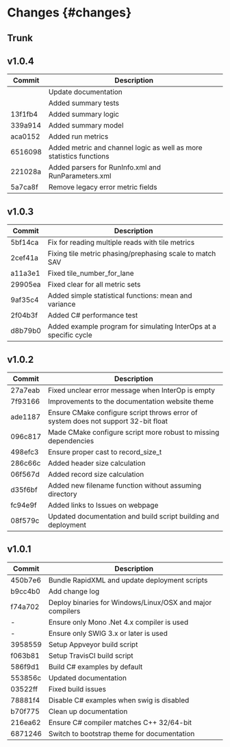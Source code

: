 # Changes                                               {#changes}


## Trunk



## v1.0.4

Commit  | Description
------- | -----------
        | Update documentation
        | Added summary tests
13f1fb4 | Added summary logic
339a914 | Added summary model
aca0152 | Added run metrics
6516098 | Added metric and channel logic as well as more statistics functions
221028a | Added parsers for RunInfo.xml and RunParameters.xml
5a7ca8f | Remove legacy error metric fields

## v1.0.3

Commit  | Description
------- | -----------
5bf14ca | Fix for reading multiple reads with tile metrics
2cef41a | Fixing tile metric phasing/prephasing scale to match SAV
a11a3e1 | Fixed tile_number_for_lane
29905ea | Fixed clear for all metric sets
9af35c4 | Added simple statistical functions: mean and variance
2f04b3f | Added C# performance test
d8b79b0 | Added example program for simulating InterOps at a specific cycle

## v1.0.2

Commit  | Description
------- | -----------
27a7eab | Fixed unclear error message when InterOp is empty
7f93166 | Improvements to the documentation website theme
ade1187 | Ensure CMake configure script throws error of system does not support 32-bit float
096c817 | Made CMake configure script more robust to missing dependencies
498efc3 | Ensure proper cast to record_size_t
286c66c | Added header size calculation
06f567d | Added record size calculation
d35f6bf | Added new filename function without assuming directory
fc94e9f | Added links to Issues on webpage
08f579c | Updated documentation and build script building and deployment

## v1.0.1

Commit  | Description
------- | -----------
450b7e6 | Bundle RapidXML and update deployment scripts
b9cc4b0 | Add change log
f74a702 | Deploy binaries for Windows/Linux/OSX and major compilers
    -   | Ensure only Mono .Net 4.x compiler is used
  -     | Ensure only SWIG 3.x or later is used
3958559 | Setup Appveyor build script
f063b81 | Setup TravisCI build script
586f9d1 | Build C# examples by default
553856c | Updated documentation
03522ff | Fixed build issues
78881f4 | Disable C# examples when swig is disabled
b70f775 | Clean up documentation
216ea62 | Ensure C# compiler matches C++ 32/64-bit
6871246 | Switch to bootstrap theme for documentation

